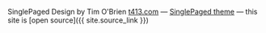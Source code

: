 

SinglePaged Design by Tim O'Brien [t413.com](http://t413.com/)
&mdash;
[SinglePaged theme](https://github.com/t413/SinglePaged)
&mdash;
this site is [open source]({{ site.source_link }})

